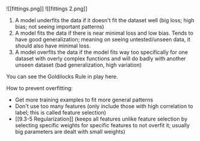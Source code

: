 ![[fittings.png]]
![[fittings 2.png]]

1. A model underfits the data if it doesn't fit the dataset well (big loss; high bias; not seeing important patterns)
2. A model fits the data if there is near minimal loss and low bias. Tends to have good generalization; meaning on seeing untested/unseen data, it should also have minimal loss.
3. A model overfits the data if the model fits way too specifically for one dataset with overly complex functions and will do badly with another unseen dataset (bad generalization, high variation)

You can see the Goldilocks Rule in play here.


How to prevent overfitting:
- Get more training examples to fit more general patterns
- Don't use too many features (only include those with high correlation to label; this is called feature selection)
- [[9.3-5 Regularization]] (keeps all features unlike feature selection by selecting specific weights for specific features to not overfit it; usually big parameters are dealt with small weights)